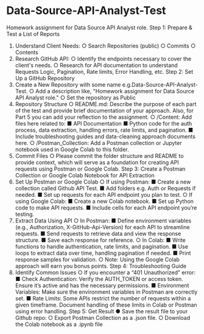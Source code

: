 # Data-Source-API-Analyst-Test
Homework assignment for Data Source API Analyst role.
Step 1: Prepare & Test a List of Reports
1. Understand Client Needs:
○ Search Repositories (public)
○ Commits
○ Contents
2. Research GitHub API:
○ Identify the endpoints necessary to cover the client's needs.
○ Research for API documentation to understand Requests Logic, Pagination, Rate
limits, Error Handling, etc.
Step 2: Set Up a GitHub Repository
1. Create a New Repository with some name e.g.Data-Source-API-Analyst-Test.
○ Add a description like, "Homework assignment for Data Source API Analyst role."
○ Set the repository as Public
2. Repository Structure
○ README.md: Describe the purpose of each part of the test and provide brief
documentation of your approach. Also, for Part 5 you can add your reflection to
the assignment.
○ /Content: Add files here related to:
■ API Documentation
■ Python code for the auth process, data extraction, handling errors, rate
limits, and pagination.
■ Include troubleshooting guides and data-cleaning approach documents
here.
○ /Postman_Collection: Add a Postman collection or Jupyter notebook used in
Google Colab to this folder.
3. Commit Files
○ Please commit the folder structure and README to provide context, which will
serve as a foundation for creating API requests using Postman or Google Colab.
Step 3: Create a Postman Collection or Google Colab Notebook for API
Extraction
1. Set Up Postman or Google Colab
○ If using Postman:
■ Create a new collection called Github API Test.
■ Add folders e.g. Auth or Requests if needed.
■ Set up requests for each API endpoint you plan to test.
○ If using Google Colab:
■ Create a new Colab notebook.
■ Set up Python code to make API requests.
■ Include cells for each API endpoint you’re testing.
2. Extract Data Using API
○ In Postman:
■ Define environment variables (e.g., Authorization,
X-GitHub-Api-Version) for each API to streamline requests.
■ Send requests to retrieve data and view the response structure.
■ Save each response for reference.
○ In Colab:
■ Write functions to handle authentication, rate limits, and pagination.
■ Use loops to extract data over time, handling pagination if needed.
■ Print response samples for validation.
○ Note: Using the Google Colab approach will earn you bonus points.
Step 4: Troubleshooting Guide
1. Identify Common Issues
○ If you encounter a “401 Unauthorized” error:
■ Check Authentication: Verify the AUTH_TOKEN or access token. Ensure
it’s active and has the necessary permissions.
■ Environment Variables: Make sure the environment variables in
Postman are correctly set.
■ Rate Limits: Some APIs restrict the number of requests within a given
timeframe. Document handling of these limits in Colab or Postman using
error handling.
Step 5: Get Result
● Save the result file to your Github repo:
○ Export Postman Collection as a .json file.
○ Download the Colab notebook as a .ipynb file

